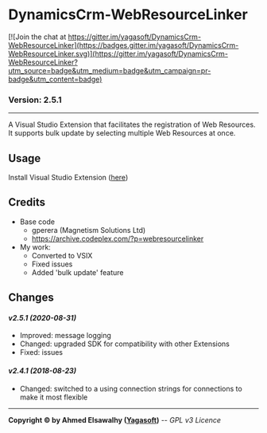 # DynamicsCrm-WebResourceLinker

[![Join the chat at https://gitter.im/yagasoft/DynamicsCrm-WebResourceLinker](https://badges.gitter.im/yagasoft/DynamicsCrm-WebResourceLinker.svg)](https://gitter.im/yagasoft/DynamicsCrm-WebResourceLinker?utm_source=badge&utm_medium=badge&utm_campaign=pr-badge&utm_content=badge)

### Version: 2.5.1
---

A Visual Studio Extension that facilitates the registration of Web Resources. It supports bulk update by selecting multiple Web Resources at once.

## Usage

Install Visual Studio Extension ([here](https://marketplace.visualstudio.com/items?itemName=Yagasoft.WebResourceLinkerExt))

## Credits

  + Base code
	+ gperera (Magnetism Solutions Ltd)
	+ https://archive.codeplex.com/?p=webresourcelinker
  + My work:
	+ Converted to VSIX
	+ Fixed issues
	+ Added 'bulk update' feature

## Changes

#### _v2.5.1 (2020-08-31)_
+ Improved: message logging
+ Changed: upgraded SDK for compatibility with other Extensions
+ Fixed: issues
#### _v2.4.1 (2018-08-23)_
+ Changed: switched to a using connection strings for connections to make it most flexible

---
**Copyright &copy; by Ahmed Elsawalhy ([Yagasoft](http://yagasoft.com))** -- _GPL v3 Licence_
